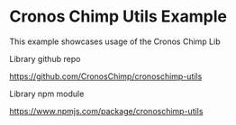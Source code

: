 # Cronos Chimp Utils Example

This example showcases usage of the Cronos Chimp Lib

Library github repo

https://github.com/CronosChimp/cronoschimp-utils

Library npm module

https://www.npmjs.com/package/cronoschimp-utils
